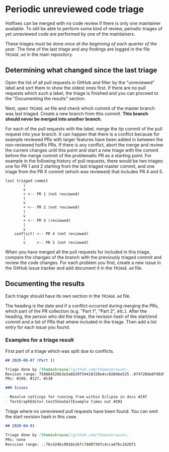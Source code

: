 # Periodic unreviewed code triage

Hotfixes can be merged with no code review if there is only one maintainer available.
To still be able to perform some kind of review, periodic triages of yet unreviewed code are performed by one of the maintainers.

These triages must be done *once at the beginning of each quarter of the year*.
The time of the last triage and any findings are logged in the file `TRIAGE.md` in the main repository.

## Determining what changed since the last triage

Open the list of all pull requests in GitHub and filter by the "unreviewed" label and sort them to show the oldest ones first.
If there are no pull requests which such a label, the triage is finished and you can proceed to the "Documenting the results" section.

Next, open `TRIAGE.md` file and check which commit of the master branch was last triaged.
Create a new branch from this commit.
**This branch should never be merged into another branch.**

For each of the pull requests with the label, merge the tip commit of the pull request into your branch.
It can happen that there is a conflict because for example reviewed PRs with larger features have been added in between the non-reviewed hotfix PRs.
If there is any conflict, abort the merge and review the current changes until this point and start a new triage with the commit before the merge commit of the problematic PR as a starting point.
For example in the following history of pull requests, there would be two triages: one for PR 1 and 2 starting from the last triaged master commit, and one triage from the PR X commit (which was reviewed) that includes PR 4 and 5.

```plain
last triaged commit
        |
        v
        + <-- PR 1 (not reviewed)
        |
        v
        + <-- PR 2 (not reviewed)
        |
        v
        + <-- PR X (reviewed)
        |
        v
    conflict! <-- PR 4 (not reviewed)
        |
        v     <-- PR 5 (not reviewed)

```

When you have merged all the pull requests for included in this triage, compare the changes of the branch with the previously triaged commit and review the code changes.
For each problem you find, create a new issue in the GitHub issue tracker and add document it in the `TRIAGE.md` file.

## Documenting the results

Each triage should have its own section in the `TRIAGE.md` file.

The heading is the date and if a conflict occurred during merging the PRs, which part of the PR collection (e.g. "Part 1", "Part 2", etc.).
After the heading, the person who did the triage, the revision hash of the start/end commit and a list of PRs that where included in the triage.
Then add a list entry for each issue you found.

### Examples for a triage result

First part of a triage which was split due to conflicts.

```markdown
## 2020-08-07 (Part 1)

Triage done by [thomaskrause](github.com/thomaskrause). 
Revison range: 758884326b3e3a6b29f54418158e4cc0204be525..874720de8fd6d5b415edad9a66412719abf49279
PRs: #199, #127, #138

### Issues

- Resolve settings for running from within Eclipse in docs #197
- TestGraphEditor.testShowSaltExample times out #202

```

Triage where no unreviewed pull requests have been found. You can omit the start revision hash in this case.
```markdown
## 2020-04-01 

Triage done by [thomaskrause](github.com/thomaskrause).
PRs: none
Revision range: ..fbc424bc0918e16fc78d07307c4cca47bc1620f1
```